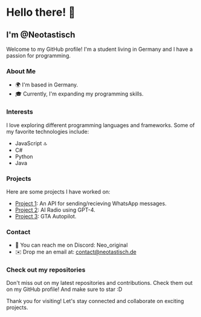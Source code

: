 # Hello there! 👋
## I'm @Neotastisch

Welcome to my GitHub profile! I'm a student living in Germany and I have a passion for programming.

### About Me
- 🌍 I'm based in Germany.
- 🎓 Currently, I'm expanding my programming skills.

### Interests
I love exploring different programming languages and frameworks. Some of my favorite technologies include:
- JavaScript 🔝
- C#
- Python
- Java

### Projects
Here are some projects I have worked on:
- [Project 1]([project-link](https://github.com/Neotastisch/WhatsApp-API)): An API for sending/recieving WhatsApp messages.
- [Project 2]([project-link](https://github.com/Neotastisch/AIRadio)): AI Radio using GPT-4.
- [Project 3](https://github.com/Neotastisch/Autopilot): GTA Autopilot.

### Contact
- 💬 You can reach me on Discord: Neo_original
- ✉️ Drop me an email at: [contact@neotastisch.de](mailto:contact@neotastisch.de)

### Check out my repositories
Don't miss out on my latest repositories and contributions. Check them out on my GitHub profile!
And make sure to star :D

Thank you for visiting! Let's stay connected and collaborate on exciting projects.
